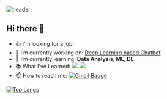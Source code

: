![header](https://capsule-render.vercel.app/api?type=wave&color=auto&height=300&section=header&text=Yeseon%20Son&fontSize=90)
<br><h2 align="left">Hi there 👋</h2>

- 👍 I'm looking for a job!
- 🔭 I’m currently working on: [Deep Learning based Chatbot](https://github.com/yeseonson/chatbot-heroes)
- 🌱 I’m currently learning: **Data Analysis, ML, DL**
- 📚 What I've Learned: <img src="https://img.shields.io/badge/Python-3766AB?style=flat-square&logo=Python&logoColor=white"/> <img src="https://img.shields.io/badge/R-276DC3?style=flat-square&logo=R&logoColor=white"/>
- 📫 How to reach me: [![Gmail Badge](https://img.shields.io/badge/Gmail-d14836?style=flat-square&logo=Gmail&logoColor=white&link=mailto:ysson96@gmail.com)](mailto:ysson96@gmail.com)

[![Top Langs](https://github-readme-stats.vercel.app/api/top-langs/?username=yeseonson)](https://github.com/anuraghazra/github-readme-stats)
